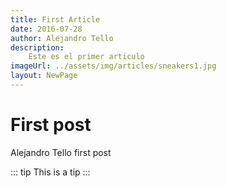 ```yaml
---
title: First Article
date: 2016-07-28
author: Alejandro Tello
description:
    Este es el primer articulo
imageUrl: ../assets/img/articles/sneakers1.jpg
layout: NewPage
---
```


# First post

Alejandro Tello first post

::: tip
This is a tip
:::

